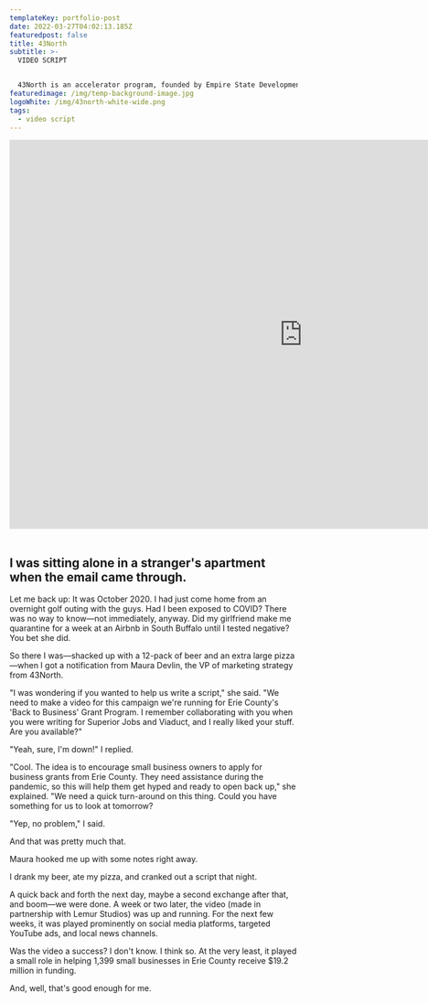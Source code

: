 ```yaml
---
templateKey: portfolio-post
date: 2022-03-27T04:02:13.185Z
featuredpost: false
title: 43North
subtitle: >-
  VIDEO SCRIPT


  43North is an accelerator program, founded by Empire State Development and the State of New York, that hosts an annual startup competition. The company invests $5 million per year to attract and cultivate high-growth companies in Buffalo, New York.
featuredimage: /img/temp-background-image.jpg
logoWhite: /img/43north-white-wide.png
tags:
  - video script
---
```

<iframe width="1024" height="681" src="https://www.youtube.com/embed/VeASx6hNwzg" title="YouTube video player" frameborder="0" allow="accelerometer; autoplay; clipboard-write; encrypted-media; gyroscope; picture-in-picture" allowfullscreen></iframe>
<br>
<br>

## I was sitting alone in a stranger's apartment when the email came through.

Let me back up: It was October 2020. I had just come home from an overnight golf outing with the guys. Had I been exposed to COVID? There was no way to know—not immediately, anyway. Did my girlfriend make me quarantine for a week at an Airbnb in South Buffalo until I tested negative? You bet she did.

So there I was—shacked up with a 12-pack of beer and an extra large pizza—when I got a notification from Maura Devlin, the VP of marketing strategy from 43North.

"I was wondering if you wanted to help us write a script," she said. "We need to make a video for this campaign we're running for Erie County's 'Back to Business' Grant Program. I remember collaborating with you when you were writing for Superior Jobs and Viaduct, and I really liked your stuff. Are you available?"

"Yeah, sure, I'm down!" I replied.

"Cool. The idea is to encourage small business owners to apply for business grants from Erie County. They need assistance during the pandemic, so this will help them get hyped and ready to open back up," she explained. "We need a quick turn-around on this thing. Could you have something for us to look at tomorrow? 

"Yep, no problem," I said.

And that was pretty much that. 

Maura hooked me up with some notes right away.

I drank my beer, ate my pizza, and cranked out a script that night. 

A quick back and forth the next day, maybe a second exchange after that, and boom—we were done. A week or two later, the video (made in partnership with Lemur Studios) was up and running. For the next few weeks, it was played prominently on social media platforms, targeted YouTube ads, and local news channels. 

Was the video a success? I don't know. I think so. At the very least, it played a small role in helping 1,399 small businesses in Erie County receive $19.2 million in funding. 

And, well, that's good enough for me.